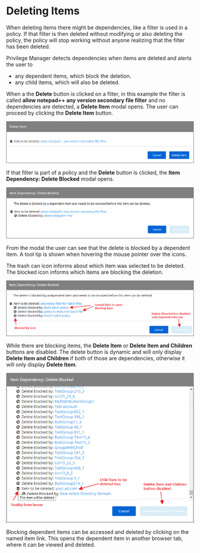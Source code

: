 [title]: # (Deleting Items)
[tags]: # (dependencies)
[priority]: # (100)
# Deleting Items

When deleting items there might be dependencies, like a filter is used in a policy. If that filter is then deleted without modifying or also deleting the policy, the policy will stop working without anyone realizing that the filter has been deleted.

Privilege Manager detects dependencies when items are deleted and alerts the user to

* any dependent items, which block the deletion.
* any child items, which will also be deleted.

When a the __Delete__ button is clicked on a filter, in this example the filter is called __allow notepad++ any version secondary file filter__ and no dependencies are detected, a __Delete Item__ modal opens. The user can proceed by clicking the __Delete Item__ button.

![Confirm delete](images/ops/confirm-delete-1.png)

If that filter is part of a policy and the __Delete__ button is clicked, the __Item Dependency: Delete Blocked__ modal opens.

![Item Dependency modal](images/ops/item-dependency.png)

From the modal the user can see that the delete is blocked by a dependent item. A tool tip is shown when hovering the mouse pointer over the icons.

The trash can icon informs about which item was selected to be deleted. The blocked icon informs which items are blocking the deletion.

![Blocked](images/ops/blocked.png)

While there are blocking items, the __Delete Item__ or __Delete Item and Children__ buttons are disabled. The delete button is dynamic and will only display __Delete Item and Children__ if both of those are dependencies, otherwise it will only display __Delete Item__.

![Dependent Item modal showing child items](images/ops/child.png)

Blocking dependent items can be accessed and deleted by clicking on the named item link. This opens the dependent item in another browser tab, where it can be viewed and deleted.
